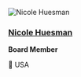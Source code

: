 ![Nicole Huesman](https://github.com/chaoss/community/blob/main/governance/board/images/nicole-huesman.jpg)

### [Nicole Huesman](https://www.linkedin.com/in/nicolehuesman/)
**Board Member**

📍 USA
